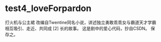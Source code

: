# test4_loveForpardon
打火机与公主裙
改编自Twentine同名小说，讲述独立勇敢乖乖女与霸道天才学霸相互吸引、走近、共同成 [2]  长的故事。
这是剧中的爱心代码，抄自CSDN。
保存之。
